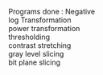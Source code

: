 Programs done :
Negative  
log Transformation    
power transformation  
thresholding  
contrast stretching  
gray level slicing  
bit plane slicing  
